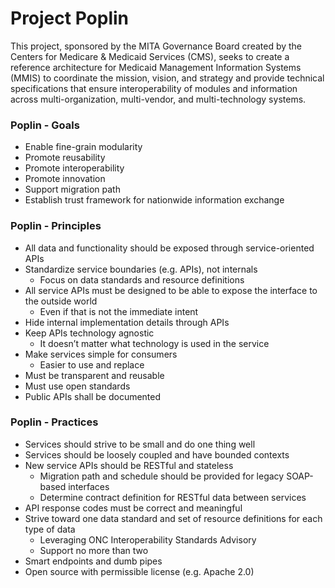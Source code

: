 # Project Poplin

This project, sponsored by the MITA Governance Board created by the Centers for Medicare & Medicaid Services (CMS), seeks to create a reference architecture for Medicaid Management Information Systems (MMIS) to coordinate the mission, vision, and strategy and provide technical specifications that ensure interoperability of modules and information across multi-organization, multi-vendor, and multi-technology systems.

### Poplin - Goals

* Enable fine-grain modularity
* Promote reusability
* Promote interoperability
* Promote innovation
* Support migration path
* Establish trust framework for nationwide information exchange

### Poplin - Principles

* All data and functionality should be exposed through service-oriented APIs
* Standardize service boundaries (e.g. APIs), not internals
    * Focus on data standards and resource definitions
* All service APIs must be designed to be able to expose the interface to the outside world
    * Even if that is not the immediate intent
* Hide internal implementation details through APIs
* Keep APIs technology agnostic
    * It doesn’t matter what technology is used in the service
* Make services simple for consumers 
    * Easier to use and replace
* Must be transparent and reusable
* Must use open standards
* Public APIs shall be documented

### Poplin - Practices

* Services should strive to be small and do one thing well
* Services should be loosely coupled and have bounded contexts
* New service APIs should be RESTful and stateless
    * Migration path and schedule should be provided for legacy SOAP-based interfaces
    * Determine contract definition for RESTful data between services
* API response codes must be correct and meaningful
* Strive toward one data standard and set of resource definitions for each type of data
    * Leveraging ONC Interoperability Standards Advisory
    * Support no more than two
* Smart endpoints and dumb pipes
* Open source with permissible license (e.g. Apache 2.0)

